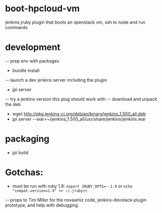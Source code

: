 
boot-hpcloud-vm
===============

jenkins jruby plugin that boots an openstack vm, ssh to node and run commands

# development

-- prep env with packages
* bundle install

-- launch a dev jenkins server including the plugin
* jpi server

-- try a jenkins version this plug should work with
-- download and unpack the deb
* wget http://pkg.jenkins-ci.org/debian/binary/jenkins_1.500_all.deb
* jpi server --war=~/jenkins_1.500_all/usr/share/jenkins/jenkins.war


# packaging
* jpi build


# Gotchas:
* must be run with ruby 1.9: `export JRUBY_OPTS=--1.9` or `echo "compat.version=1.9" >> ~/.jrubyrc`


-- props to Tim Miller for the novawhiz code, jenkins-devstack-plugin prototype, and help with debugging.


